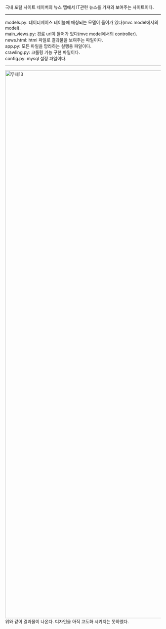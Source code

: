 국내 포털 사이트 네이버의 뉴스 탭에서 IT관련 뉴스를 가져와 보여주는 사이트이다.<hr>
models.py: 데이터베이스 테이블에 매칭되는 모델이 들어가 있다(mvc model에서의 model).<br>
main_views.py: 경로 url이 들어가 있다(mvc model에서의 controller).<br>
news.html: html 파일로 결과물을 보여주는 파일이다.<br>
app.py: 모든 파일을 망라하는 실행용 파일이다.<br>
crawling.py: 크롤링 기능 구현 파일이다.<br>
config.py: mysql 설정 파일이다.<hr>
<img width="1774" alt="무제13" src="https://github.com/igh197/ITNewsCrawlingWebSite/assets/57895194/fe89d66c-8473-4465-97b8-291014ad0ccb">
위와 같이 결과물이 나온다. 디자인을 아직 고도화 시키지는 못하였다.
